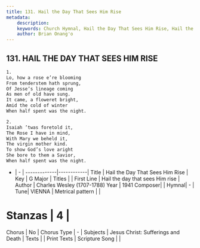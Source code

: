 ```yaml
---
title: 131. Hail the Day That Sees Him Rise
metadata:
    description: 
    keywords: Church Hymnal, Hail the Day That Sees Him Rise, Hail the day that sees Him rise, 
    author: Brian Onang'o
---
```



## 131. HAIL THE DAY THAT SEES HIM RISE

```txt
1.
Lo, how a rose e’re blooming
From tenderstem hath sprung,
Of Jesse’s lineage coming
As men of old have sung.
It came, a floweret bright,
Amid the cold of winter
When half spent was the night.

2.
Isaiah ’twas foretold it,
The Rose I have in mind,
With Mary we beheld it,
The virgin mother kind.
To show God’s love aright
She bore to them a Savior,
When half spent was the night.
```

- |   -  |
-------------|------------|
Title | Hail the Day That Sees Him Rise |
Key | G Major |
Titles |  |
First Line | Hail the day that sees Him rise |
Author | Charles Wesley (1707-1788)
Year | 1941
Composer|  |
Hymnal|  - |
Tune| VIENNA |
Metrical pattern | |
# Stanzas | 4 |
Chorus | No |
Chorus Type | - |
Subjects | Jesus Christ: Sufferings and Death |
Texts |  |
Print Texts | 
Scripture Song |  |
  
